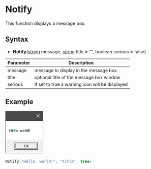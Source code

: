 # Notify

This function displays a message box.

## Syntax

- **Notify**([string](https://www.lua.org/manual/5.4/manual.html#6.4) message, [string](https://www.lua.org/manual/5.4/manual.html#6.4) title = "", boolean serious = false)

| Parameter | Description |
| ----- | ----- |
| message | message to display in the message box |
| title | optional title of the message box window | 
| serious | If set to true a warning icon will be displayed |

## Example

![](https://github.com/Leadwerks/Documentation/raw/master/Images/Notify.png)

```lua
Notify("Hello, world!", "Title", true)
```
